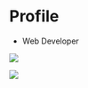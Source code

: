 # Profile

- Web Developer

![](https://komarev.com/ghpvc/?username=sonuchivas&label=PROFILE+VIEWS)

![](https://github-readme-stats.vercel.app/api?username=sonnychivas&hide=contribs,prs)
